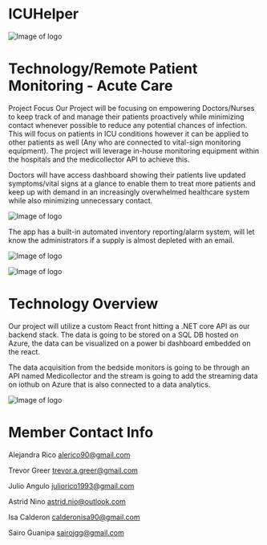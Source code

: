 # ICUHelper



![Image of logo](https://github.com/NurseHack4Health/ICUHelper/blob/master/0fb6c9f8-413f-415e-9468-e7e8430aac18.jfif)




# Technology/Remote Patient Monitoring - Acute Care
Project Focus
Our Project will be focusing on empowering Doctors/Nurses to keep track of and manage their patients proactively while minimizing contact whenever possible to reduce any potential chances of infection. This will focus on patients in ICU conditions however it can be applied to other patients as well (Any who are connected to vital-sign monitoring equipment). The project will leverage in-house monitoring equipment within the hospitals and the medicollector API to achieve this.
 
Doctors will have access dashboard showing their patients live updated symptoms/vital signs at a glance to enable them to treat more patients and keep up with demand in an increasingly overwhelmed healthcare system while also minimizing unnecessary contact. 

![Image of logo](https://github.com/NurseHack4Health/ICUHelper/blob/master/Power%20BI%20Screenshot%201.jpg)

The app has a built-in automated inventory reporting/alarm system, will let know the administrators if a supply is almost depleted with an email.


![Image of logo](https://github.com/NurseHack4Health/ICUHelper/blob/master/f3413197-619d-4866-8100-4bcf3fcdd6a1.jfif)





![Image of logo](https://github.com/NurseHack4Health/ICUHelper/blob/master/f3413197-619d-4866-8100-4bcf3fcdd6a1.jfif)



 
# Technology Overview
Our project will utilize a custom React front hitting a .NET core API as our backend stack. The data is going to be stored on a SQL DB hosted on Azure, the data can be visualized on a power bi dashboard embedded on the react.
 
The data acquisition from the bedside monitors is going to be through an API named Medicollector and the stream is going to add the streaming data on iothub on Azure that is also connected to a data analytics. 


![Image of logo](https://github.com/NurseHack4Health/ICUHelper/blob/master/2020-05-17_03h33_01.png)


 
# Member Contact Info
 
Alejandra Rico  alerico90@gmail.com
 
Trevor Greer trevor.a.greer@gmail.com
 
Julio Angulo juliorico1993@gmail.com
 
Astrid Nino astrid.nio@outlook.com
 
Isa Calderon calderonisa90@gmail.com
 
Sairo Guanipa sairojgg@gmail.com
 


 
